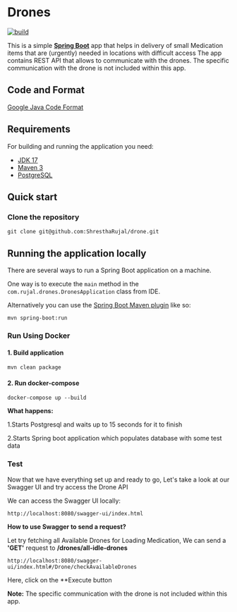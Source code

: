 # Drones
[![build](https://github.com/ShresthaRujal/drone/actions/workflows/build-test.yml/badge.svg)](https://github.com/ShresthaRujal/drone/actions/workflows/build-test.yml)

This is a simple **[Spring Boot](https://spring.io/)** app that helps in delivery of small
Medication items that are (urgently) needed in locations with difficult access
The app contains REST API that allows to communicate with the drones.
The specific communication with the drone is not included within this app.

## Code and Format
[Google Java Code Format](https://google.github.io/styleguide/javaguide.html) 

## Requirements

For building and running the application you need:

- [JDK 17](https://www.oracle.com/java/technologies/downloads/#java17)
- [Maven 3](https://maven.apache.org)
- [PostgreSQL](https://www.postgresql.org/download/) 

## Quick start

### Clone the repository

```
git clone git@github.com:ShresthaRujal/drone.git
```

## Running the application locally

There are several ways to run a Spring Boot application on a machine.

One way is to execute the `main` method in the `com.rujal.drones.DronesApplication` class from IDE.

Alternatively you can use the [Spring Boot Maven plugin](https://docs.spring.io/spring-boot/docs/current/reference/html/build-tool-plugins-maven-plugin.html) like so:

```shell
mvn spring-boot:run
```

### Run Using Docker
#### 1. Build application

```shell
mvn clean package
```
#### 2. Run docker-compose
```shell
docker-compose up --build
```
**What happens:**

1.Starts Postgresql and waits up to 15 seconds for it to finish

2.Starts Spring boot application which populates database with some test data

### Test

Now that we have everything set up and ready to go, Let's take a look at our Swagger UI and try access the Drone API

We can access the Swagger UI locally:
```
http://localhost:8080/swagger-ui/index.html
```
**How to use Swagger to send a request?**

Let try fetching all Available Drones for Loading Medication, We can send a **'GET'** request to **/drones/all-idle-drones**
```
http://localhost:8080/swagger-ui/index.html#/Drone/checkAvailableDrones
```
Here, click on the **Execute button

**Note:** The specific communication with the drone is not included within this app.
